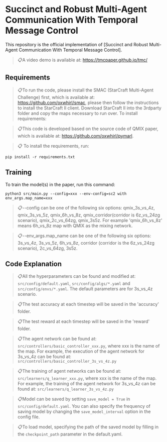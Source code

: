 # Succinct and Robust Multi-Agent Communication With Temporal Message Control

This repository is the official implementation of [Succinct and Robust Multi-Agent Communication With Temporal Message Control]. 

> 📋A video demo is available at: https://tmcpaper.github.io/tmc/

## Requirements
> 📋To run the code, please install the SMAC (StarCraft Multi-Agent Challenge) first, which is available at: https://github.com/oxwhirl/smac, please then follow the instructions to install the StarCraft II client. Download StarCraft II into the 3rdparty folder and copy the maps necessary to run over.
To install requirements:

> 📋This code is developed based on the source code of QMIX paper, which is available at: https://github.com/oxwhirl/pymarl.

> 📋 To install the requirements, run:
```setup
pip install -r requirements.txt
```

## Training

To train the model(s) in the paper, run this command:

```train
python3 src/main.py --config=xxx --env-config=sc2 with env_args.map_name=xxx
```

> 📋--config can be one of the following six options: qmix_3s_vs_4z, qmix_3s_vs_5z, qmix_6h_vs_8z, qmix_corridor(corridor is 6z_vs_24zg scenario), qmix_2c_vs_64zg, qmix_3s5z. For example 'qmix_6h_vs_8z' means 6h_vs_8z map with QMIX as the mixing network.

> 📋--env_args.map_name can be one of the following six options: 3s_vs_4z, 3s_vs_5z, 6h_vs_8z, corridor (corridor is the 6z_vs_24zg scenario), 2c_vs_64zg, 3s5z. 


## Code Explanation
> 📋All the hyperparameters can be found and modified at:  `src/config/default.yaml`, `src/config/algs/*.yaml` and `src/config/envs/*.yaml`. The default parameters are for 3s_vs_4z scenario.

> 📋The test accuracy at each timestep will be saved in the 'accuracy' folder.

> 📋The test reward at each timestep will be saved in the 'reward' folder.

> 📋The agent network can be found at: `src/controllers/basic_controller_xxx.py`, where xxx is the name of the map. For example, the execution of the agent network for 3s_vs_4z can be found at: `src/controllers/basic_controller_3s_vs_4z.py`

> 📋The training of agent networks can be found at: `src/learners/q_learner_xxx.py`, where xxx is the name of the map. For example, the training of the agent network for 3s_vs_4z can be found at: `src/learners/q_learner_3s_vs_4z.py`

> 📋Model can be saved by setting `save_model = True` in `src/config/default.yaml`. You can also specify the frequency of saving model by changing the `save_model_interval` option in the config file. 

> 📋To load model, specifying the path of the saved model by filling in the `checkpoint_path` parameter in the default.yaml.


